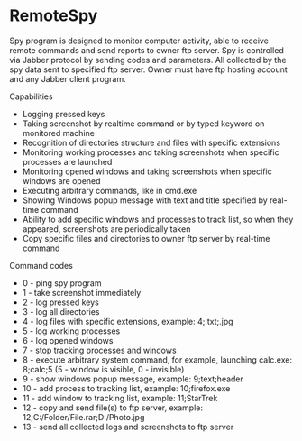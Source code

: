 # RemoteSpy

Spy program is designed to monitor computer activity, able to receive remote commands and send reports to owner ftp server.
Spy is controlled via Jabber protocol by sending codes and parameters. All collected by the spy data sent to specified
ftp server. Owner must have ftp hosting account and any Jabber client program.

Capabilities
- Logging pressed keys
- Taking screenshot by realtime command or by typed keyword on monitored machine
- Recognition of directories structure and files with specific extensions
- Monitoring working processes and taking screenshots when specific processes are launched
- Monitoring opened windows and taking screenshots when specific windows are opened
- Executing arbitrary commands, like in cmd.exe
- Showing Windows popup message with text and title specified by real-time command
- Ability to add specific windows and processes to track list, so when they appeared, screenshots are periodically taken
- Copy specific files and directories to owner ftp server by real-time command

Command codes
- 0 - ping spy program
- 1 - take screenshot immediately
- 2 - log pressed keys
- 3 - log all directories
- 4 - log files with specific extensions, example: 4;.txt;.jpg
- 5 - log working processes
- 6 - log opened windows
- 7 - stop tracking processes and windows
- 8 - execute arbitrary system command, for example, launching calc.exe: 8;calc;5 (5 - window is visible, 0 - invisible)
- 9 - show windows popup message, example: 9;text;header
- 10 - add process to tracking list, example: 10;firefox.exe
- 11 - add window to tracking list, example: 11;StarTrek
- 12 - copy and send file(s) to ftp server, example: 12;C:/Folder/File.rar;D:/Photo.jpg
- 13 - send all collected logs and screenshots to ftp server
